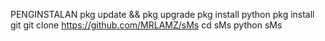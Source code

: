 PENGINSTALAN
pkg update && pkg upgrade
pkg install python
pkg install git
git clone https://github.com/MRLAMZ/sMs
cd sMs
python sMs